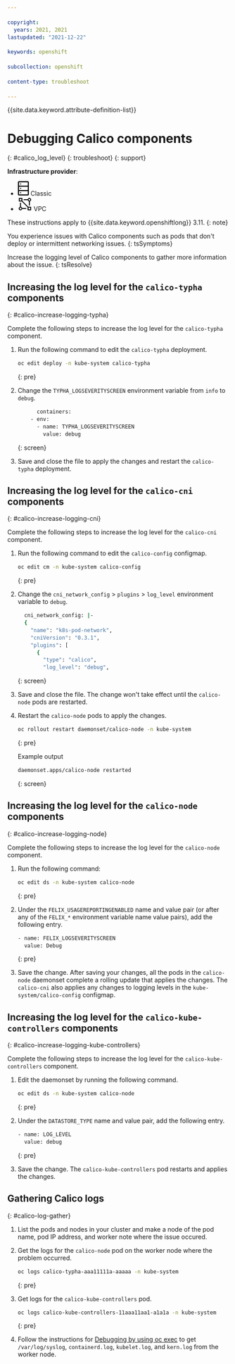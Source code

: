```yaml
---

copyright: 
  years: 2021, 2021
lastupdated: "2021-12-22"

keywords: openshift

subcollection: openshift

content-type: troubleshoot

---
```


{{site.data.keyword.attribute-definition-list}}


# Debugging Calico components
{: #calico_log_level}
{: troubleshoot}
{: support}

**Infrastructure provider**:
* ![Classic infrastructure provider icon.](images/icon-classic-2.svg) Classic
* ![VPC infrastructure provider icon.](images/icon-vpc-2.svg) VPC

These instructions apply to {{site.data.keyword.openshiftlong}} 3.11.
{: note}


You experience issues with Calico components such as pods that don't deploy or intermittent networking issues. 
{: tsSymptoms}


Increase the logging level of Calico components to gather more information about the issue.
{: tsResolve}

## Increasing the log level for the `calico-typha` components
{: #calico-increase-logging-typha}

Complete the following steps to increase the log level for the `calico-typha` component.

1. Run the following command to edit the `calico-typha` deployment. 

    ```sh
    oc edit deploy -n kube-system calico-typha
    ```
    {: pre}


    
2. Change the `TYPHA_LOGSEVERITYSCREEN` environment variable from `info` to `debug`.
    ```sh
          containers:
        - env:
          - name: TYPHA_LOGSEVERITYSCREEN
            value: debug
    ```
    {: screen}

    
3. Save and close the file to apply the changes and restart the `calico-typha` deployment.

## Increasing the log level for the `calico-cni` components
{: #calico-increase-logging-cni}

Complete the following steps to increase the log level for the `calico-cni` component.

1. Run the following command to edit the `calico-config` configmap.  
    
    ```sh
    oc edit cm -n kube-system calico-config
    ```
    {: pre}
    
2. Change the `cni_network_config` > `plugins` > `log_level` environment variable to `debug`.
    
    ```sh
      cni_network_config: |-
      {
        "name": "k8s-pod-network",
        "cniVersion": "0.3.1",
        "plugins": [
          {
            "type": "calico",
            "log_level": "debug",
    ```
    {: screen}
  
3. Save and close the file. The change won't take effect until the `calico-node` pods are restarted. 

4. Restart the `calico-node` pods to apply the changes.
    
    ```sh
    oc rollout restart daemonset/calico-node -n kube-system
    ```
    {: pre}
      
    Example output
      
    ```sh
    daemonset.apps/calico-node restarted
    ```
    {: screen}

## Increasing the log level for the `calico-node` components
{: #calico-increase-logging-node}

Complete the following steps to increase the log level for the `calico-node` component.

1. Run the following command: 
    
    ```sh
    oc edit ds -n kube-system calico-node
    ```
    {: pre}
    

2. Under the `FELIX_USAGEREPORTINGENABLED` name and value pair (or after any of the `FELIX_*` environment variable name value pairs), add the following entry.

    ```sh
    - name: FELIX_LOGSEVERITYSCREEN
      value: Debug
    ```
    {: pre}    
    
3. Save the change. After saving your changes, all the pods in the `calico-node` daemonset complete a rolling update that applies the changes. The `calico-cni` also applies any changes to logging levels in the `kube-system/calico-config` configmap.

## Increasing the log level for the `calico-kube-controllers` components
{: #calico-increase-logging-kube-controllers}

Complete the following steps to increase the log level for the `calico-kube-controllers` component.

1. Edit the daemonset by running the following command. 
    
    ```sh
    oc edit ds -n kube-system calico-node
    ```
    {: pre}
    
    
2. Under the `DATASTORE_TYPE` name and value pair, add the following entry.

    ```sh
    - name: LOG_LEVEL
      value: debug
    ```
    {: pre}
    
3. Save the change. The `calico-kube-controllers` pod restarts and applies the changes.


## Gathering Calico logs
{: #calico-log-gather}

1. List the pods and nodes in your cluster and make a node of the pod name, pod IP address, and worker note where the issue occured.
2. Get the logs for the `calico-node` pod on the worker node where the problem occurred.

    ```sh
    oc logs calico-typha-aaa11111a-aaaaa -n kube-system
    ```
    {: pre}

3. Get logs for the `calico-kube-controllers` pod.

    ```sh
    oc logs calico-kube-controllers-11aaa11aa1-a1a1a -n kube-system
    ```
    {:  pre}
  
4. Follow the instructions for [Debugging by using oc exec](/docs/openshift?topic=openshift-cs_ssh_worker#kubectl-exec) to get `/var/log/syslog`, `containerd.log`, `kubelet.log`, and `kern.log` from the worker node.

